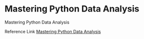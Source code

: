 # Mastering Python Data Analysis
 Mastering Python Data Analysis
 
 Reference Link [Mastering Python Data Analysis ](https://www.packtpub.com/in/big-data-and-business-intelligence/mastering-python-data-analysis)
